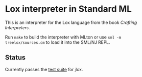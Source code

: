 # Lox interpreter in Standard ML

This is an interpreter for the Lox language from the book _Crafting
Interpreters_.

Run `make` to build the interpreter with MLton or use
`sml -m treelox/sources.cm` to load it into the SML/NJ REPL.

## Status

Currently passes the [test suite][test-suite] for jlox.

[test-suite]: https://github.com/munificent/craftinginterpreters?tab=readme-ov-file#testing
